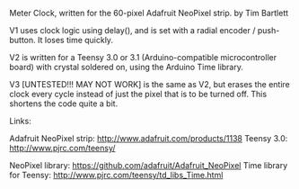 Meter Clock, written for the 60-pixel Adafruit NeoPixel strip.
by Tim Bartlett

V1 uses clock logic using delay(), and is set with a radial encoder / push-button. It loses time quickly.

V2 is written for a Teensy 3.0 or 3.1 (Arduino-compatible microcontroller board) with crystal soldered on, using the Arduino Time library.

V3 [UNTESTED!!! MAY NOT WORK] is the same as V2, but erases the entire clock every cycle instead of just the pixel that is to be turned off. This shortens the code quite a bit.

Links:

Adafruit NeoPixel strip: http://www.adafruit.com/products/1138
Teensy 3.0: http://www.pjrc.com/teensy/

NeoPixel library: https://github.com/adafruit/Adafruit_NeoPixel
Time library for Teensy: http://www.pjrc.com/teensy/td_libs_Time.html